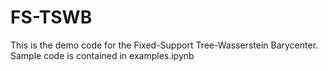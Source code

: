 # FS-TSWB

This is the demo code for the Fixed-Support Tree-Wasserstein Barycenter.
Sample code is contained in examples.ipynb

